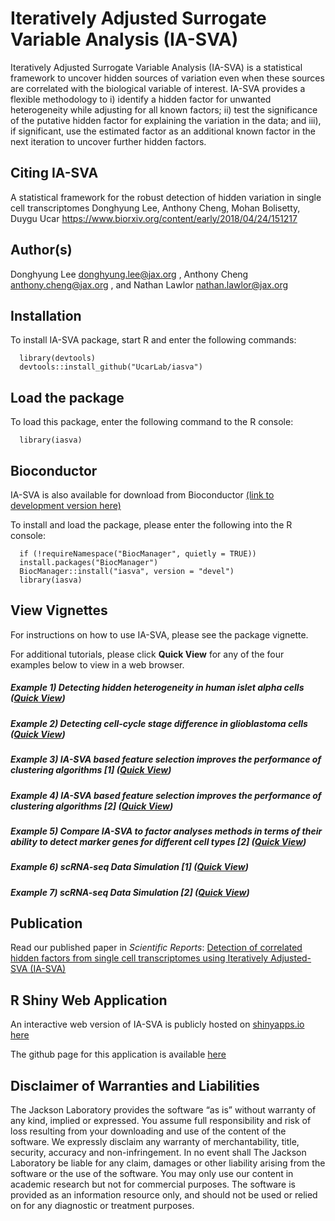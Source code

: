 # Iteratively Adjusted Surrogate Variable Analysis (IA-SVA)

Iteratively Adjusted Surrogate Variable Analysis (IA-SVA) is a statistical framework to uncover hidden sources of variation even when these sources are correlated with the biological variable of interest. IA-SVA provides a flexible methodology to i) identify a hidden factor for unwanted heterogeneity while adjusting for all known factors; ii) test the significance of the putative hidden factor for explaining the variation in the data; and iii), if significant, use the estimated factor as an additional known factor in the next iteration to uncover further hidden factors. 

## Citing IA-SVA

A statistical framework for the robust detection of hidden variation in single cell transcriptomes
Donghyung Lee, Anthony Cheng, Mohan Bolisetty, Duygu Ucar
https://www.biorxiv.org/content/early/2018/04/24/151217

## Author(s)

Donghyung Lee <donghyung.lee@jax.org> , Anthony Cheng <anthony.cheng@jax.org> , and Nathan Lawlor <nathan.lawlor@jax.org>

## Installation

To install IA-SVA package, start R and enter the following commands:

      library(devtools)
      devtools::install_github("UcarLab/iasva")


## Load the package

To load this package, enter the following command to the R console:

      library(iasva)


## Bioconductor

IA-SVA is also available for download from Bioconductor [(link to development version here)](https://www.bioconductor.org/packages/devel/bioc/html/iasva.html)

To install and load the package, please enter the following into the R console:

      if (!requireNamespace("BiocManager", quietly = TRUE))
      install.packages("BiocManager")
      BiocManager::install("iasva", version = "devel")
      library(iasva)

## View Vignettes

For instructions on how to use IA-SVA, please see the package vignette.

For additional tutorials, please click __Quick View__ for any of the four examples below to view in a web browser. 

##### Example 1) Detecting hidden heterogeneity in human islet alpha cells   ([Quick View](https://dleelab.github.io/iasvaExamples/detecting_hidden_heterogeneity.html)) 


##### Example 2) Detecting cell-cycle stage difference in glioblastoma cells   ([Quick View](https://dleelab.github.io/iasvaExamples/hidden_heterogeneity_glioblastoma.html))


##### Example 3) IA-SVA based feature selection improves the performance of clustering algorithms [1]  ([Quick View](https://dleelab.github.io/iasvaExamples/tSNE_post_IA-SVA_3celltypes.html))


##### Example 4) IA-SVA based feature selection improves the performance of clustering algorithms [2]  ([Quick View](https://dleelab.github.io/iasvaExamples/tSNE_post_IA-SVA_Xin_Islets.html))

##### Example 5) Compare IA-SVA to factor analyses methods in terms of their ability to detect marker genes for different cell types [2]  ([Quick View](https://dleelab.github.io/iasvaExamples/Brain_scRNASeq_neuron_vs_oligodendrocyte_single_run.html))

##### Example 6) scRNA-seq Data Simulation [1] ([Quick View](https://dleelab.github.io/iasvaExamples/scRNAseq_simulation.html))

##### Example 7) scRNA-seq Data Simulation [2] ([Quick View](https://dleelab.github.io/iasvaExamples/sim_study_KF_HF_genes_overlap.html))

## Publication

Read our published paper in _Scientific Reports_: [Detection of correlated hidden factors from single cell transcriptomes using Iteratively Adjusted-SVA (IA-SVA)](https://www.nature.com/articles/s41598-018-35365-9)

## R Shiny Web Application
An interactive web version of IA-SVA is publicly hosted on [shinyapps.io here](https://nlawlor.shinyapps.io/VIASVA/) 

The github page for this application is available [here](https://github.com/nlawlor/iasva_shiny/tree/master)

## Disclaimer of Warranties and Liabilities

The Jackson Laboratory provides the software “as is” without warranty of any kind, implied or expressed. You assume full responsibility and risk of loss resulting from your downloading and use of the content of the software. We expressly disclaim any warranty of merchantability, title, security, accuracy and non-infringement. In no event shall The Jackson Laboratory be liable for any claim, damages or other liability arising from the software or the use of the software. You may only use our content in academic research but not for commercial purposes. The software is provided as an information resource only, and should not be used or relied on for any diagnostic or treatment purposes.
